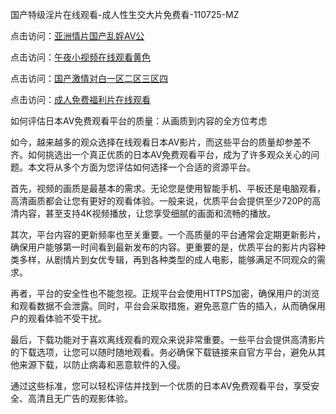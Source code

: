 国产特级淫片在线观看-成人性生交大片免费看-110725-MZ  

点击访问：<a href="https://heiliaozj3tjd.pages.dev">亚洲情片国产乱婬AV公</a>  

点击访问：<a href="https://heiliaowzu4ur.pages.dev">午夜小视频在线观看黄色</a>  

点击访问：<a href="https://heiliaoow5kzm.pages.dev">国产激情对白一区二区三区四</a>  

点击访问：<a href="https://heiliaoxwd5i8.pages.dev">成人免费福利片在线观看</a>  

如何评估日本AV免费观看平台的质量：从画质到内容的全方位考虑  

如今，越来越多的观众选择在线观看日本AV影片，而这些平台的质量却参差不齐。如何挑选出一个真正优质的日本AV免费观看平台，成为了许多观众关心的问题。本文将从多个方面为您评估如何选择一个合适的资源平台。

首先，视频的画质是最基本的需求。无论您是使用智能手机、平板还是电脑观看，高清画质都会让您有更好的观看体验。一般来说，优质平台会提供至少720P的高清内容，甚至支持4K视频播放，让您享受细腻的画面和流畅的播放。

其次，平台内容的更新频率也至关重要。一个高质量的平台通常会定期更新影片，确保用户能够第一时间看到最新发布的内容。更重要的是，优质平台的影片内容种类多样，从剧情片到女优专辑，再到各种类型的成人电影，能够满足不同观众的需求。

再者，平台的安全性也不能忽视。正规平台会使用HTTPS加密，确保用户的浏览和观看数据不会泄露。同时，平台会采取措施，避免恶意广告的插入，从而确保用户的观看体验不受干扰。

最后，下载功能对于喜欢离线观看的观众来说非常重要。一些平台会提供高清影片的下载选项，让您可以随时随地观看。务必确保下载链接来自官方平台，避免从其他来源下载，以防止病毒和恶意软件的入侵。

通过这些标准，您可以轻松评估并找到一个优质的日本AV免费观看平台，享受安全、高清且无广告的观影体验。

<span style="display:none;">[Canonical link](https://github.com/gmz20250711/rbriben8 )</span>
